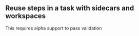 ## Reuse steps in a task with sidecars and workspaces

This requires alpha support to pass validation